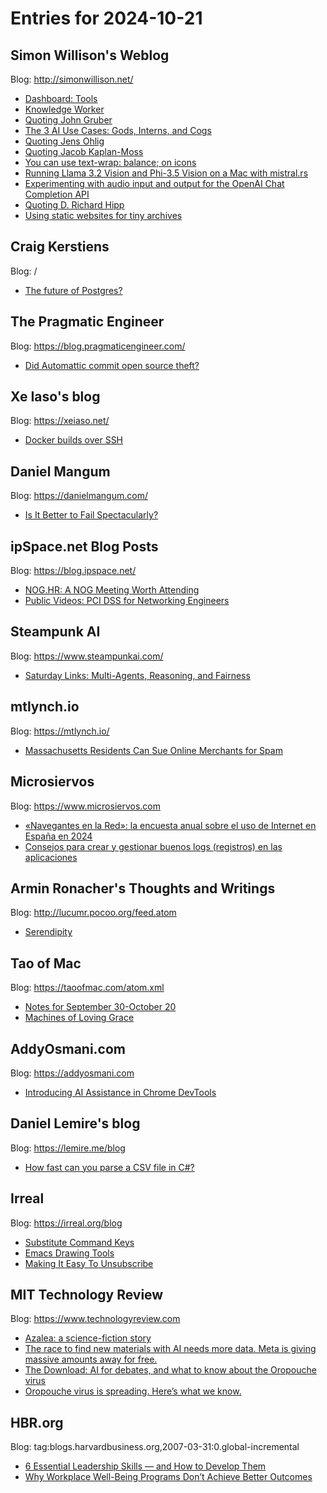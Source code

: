 # Entries for 2024-10-21
## Simon Willison's Weblog 
Blog: http://simonwillison.net/ 

- [Dashboard: Tools](https://simonwillison.net/2024/Oct/21/dashboard-tools/#atom-everything)
- [Knowledge Worker](https://simonwillison.net/2024/Oct/20/knowledge-worker/#atom-everything)
- [Quoting John Gruber](https://simonwillison.net/2024/Oct/20/john-gruber/#atom-everything)
- [The 3 AI Use Cases: Gods, Interns, and Cogs](https://simonwillison.net/2024/Oct/20/gods-interns-and-cogs/#atom-everything)
- [Quoting Jens Ohlig](https://simonwillison.net/2024/Oct/20/jens-ohlig/#atom-everything)
- [Quoting Jacob Kaplan-Moss](https://simonwillison.net/2024/Oct/20/jacob-kaplan-moss/#atom-everything)
- [You can use text-wrap: balance; on icons](https://simonwillison.net/2024/Oct/20/you-can-use-text-wrap-balance-on-icons/#atom-everything)
- [Running Llama 3.2 Vision and Phi-3.5 Vision on a Mac with mistral.rs](https://simonwillison.net/2024/Oct/19/mistralrs/#atom-everything)
- [Experimenting with audio input and output for the OpenAI Chat Completion API](https://simonwillison.net/2024/Oct/18/openai-audio/#atom-everything)
- [Quoting D. Richard Hipp](https://simonwillison.net/2024/Oct/18/d-richard-hipp/#atom-everything)
- [Using static websites for tiny archives](https://simonwillison.net/2024/Oct/17/using-static-websites-for-tiny-archives/#atom-everything)
## Craig Kerstiens 
Blog: / 

- [The future of Postgres?](/2024/10/18/The-future-of-Postgres/)
## The Pragmatic Engineer 
Blog: https://blog.pragmaticengineer.com/ 

- [Did Automattic commit open source theft?](https://blog.pragmaticengineer.com/did-automattic-commit-open-source-theft/)
## Xe Iaso's blog 
Blog: https://xeiaso.net/ 

- [Docker builds over SSH](https://xeiaso.net/notes/2024/docker-build-over-ssh/)
## Daniel Mangum 
Blog: https://danielmangum.com/ 

- [Is It Better to Fail Spectacularly?](https://danielmangum.com/posts/better-to-fail-spectacularly/)
## ipSpace.net Blog Posts 
Blog: https://blog.ipspace.net/ 

- [NOG.HR: A NOG Meeting Worth Attending](https://blog.ipspace.net/2024/10/nog-hr/?utm_source=atom_feed)
- [Public Videos: PCI DSS for Networking Engineers](https://blog.ipspace.net/2024/10/pci-dss-videos/?utm_source=atom_feed)
## Steampunk AI 
Blog: https://www.steampunkai.com/ 

- [Saturday Links: Multi-Agents, Reasoning, and Fairness](https://www.steampunkai.com/saturday-links-multi-agents-reasoning-and-fairness-2/)
## mtlynch.io 
Blog: https://mtlynch.io/ 

- [Massachusetts Residents Can Sue Online Merchants for Spam](https://mtlynch.io/notes/ma-residents-can-sue-over-email/)
## Microsiervos 
Blog: https://www.microsiervos.com 

- [«Navegantes en la Red»: la encuesta anual sobre el uso de Internet en España en 2024](https://www.microsiervos.com/archivo/internet/encuesta-aimc-2024.html)
- [Consejos para crear y gestionar buenos logs (registros) en las aplicaciones](https://www.microsiervos.com/archivo/ordenadores/consejos-crear-gestionar-logs-registros-aplicaciones.html)
## Armin Ronacher's Thoughts and Writings 
Blog: http://lucumr.pocoo.org/feed.atom 

- [Serendipity](http://lucumr.pocoo.org/2024/10/19/serendipity)
## Tao of Mac 
Blog: https://taoofmac.com/atom.xml 

- [Notes for September 30-October 20](https://taoofmac.com/space/notes/2024/10/20/1515)
- [Machines of Loving Grace](https://taoofmac.com/space/links/2024/10/19/2110)
## AddyOsmani.com 
Blog: https://addyosmani.com 

- [Introducing AI Assistance in Chrome DevTools](https://addyosmani.com/blog/ai-assistance/)
## Daniel Lemire's blog 
Blog: https://lemire.me/blog 

- [How fast can you parse a CSV file in C#?](https://lemire.me/blog/2024/10/17/how-fast-can-you-parse-a-csv-file-in-c/)
## Irreal 
Blog: https://irreal.org/blog 

- [Substitute Command Keys](https://irreal.org/blog/?p=12526)
- [Emacs Drawing Tools](https://irreal.org/blog/?p=12524)
- [Making It Easy To Unsubscribe](https://irreal.org/blog/?p=12522)
## MIT Technology Review 
Blog: https://www.technologyreview.com 

- [Azalea: a science-fiction story](https://www.technologyreview.com/2024/10/19/1105142/azalea-science-fiction-paolo-bacigalupi-climate-change/)
- [The race to find new materials with AI needs more data. Meta is giving massive amounts away for free.](https://www.technologyreview.com/2024/10/18/1105880/the-race-to-find-new-materials-with-ai-needs-more-data-meta-is-giving-massive-amounts-away-for-free/)
- [The Download: AI for debates, and what to know about the Oropouche virus](https://www.technologyreview.com/2024/10/18/1105865/the-download-ai-for-debates-and-what-to-know-about-the-oropouche-virus/)
- [Oropouche virus is spreading. Here’s what we know.](https://www.technologyreview.com/2024/10/18/1105829/oropouche-virus-spreading-heres-what-we-know/)
## HBR.org 
Blog: tag:blogs.harvardbusiness.org,2007-03-31:0.global-incremental 

- [6 Essential Leadership Skills — and How to Develop Them](https://hbr.org/2024/10/6-essential-leadership-skills-and-how-to-develop-them)
- [Why Workplace Well-Being Programs Don’t Achieve Better Outcomes](https://hbr.org/2024/10/why-workplace-well-being-programs-dont-achieve-better-outcomes)